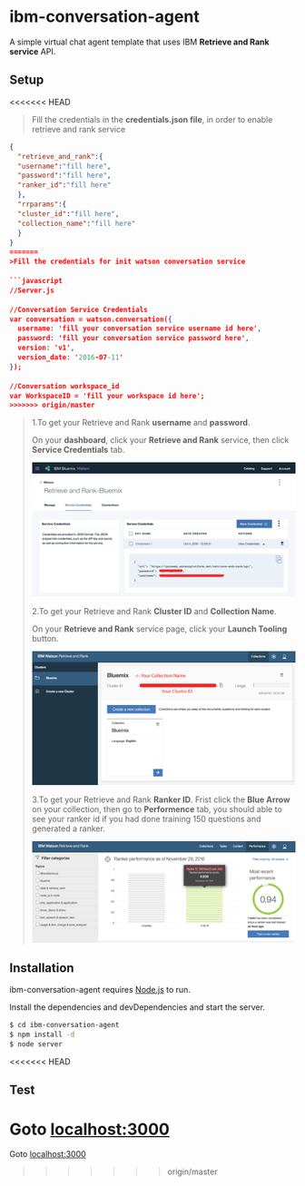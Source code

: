 # ibm-conversation-agent

A simple virtual chat agent template that uses IBM <b>Retrieve and Rank service</b> API.

## Setup

<<<<<<< HEAD
>Fill the credentials in the <b>credentials.json file</b>, in order to enable retrieve and rank service

```json
{
  "retrieve_and_rank":{
  "username":"fill here",
  "password":"fill here",
  "ranker_id":"fill here"
  },
  "rrparams":{
  "cluster_id":"fill here",
  "collection_name":"fill here"
  }
}
=======
>Fill the credentials for init watson conversation service

```javascript
//Server.js

//Conversation Service Credentials
var conversation = watson.conversation({
  username: 'fill your conversation service username id here',
  password: 'fill your conversation service password here',
  version: 'v1',
  version_date: '2016-07-11'
});

//Conversation workspace_id
var WorkspaceID = 'fill your workspace id here';
>>>>>>> origin/master
```

>1.To get your Retrieve and Rank <b>username</b> and <b>password</b>.
>
>On your <b>dashboard</b>, click your <b>Retrieve and Rank</b> service, then click <b>Service Credentials</b> tab.
>
>![1](Doc/1.png)
>
>2.To get your Retrieve and Rank <b>Cluster ID</b> and <b>Collection Name</b>.
>
>On your <b>Retrieve and Rank</b> service page, click your <b>Launch Tooling</b> button.
>
>![1](Doc/2.png)
>
>3.To get your Retrieve and Rank <b>Ranker ID</b>.
>Frist click the <b>Blue Arrow</b> on your collection, then go to <b>Performence</b> tab, you should able to see your ranker id if you had done training 150 questions and generated a ranker.
>
>![1](Doc/3.png)
>

## Installation
ibm-conversation-agent requires [Node.js](https://nodejs.org/) to run.

Install the dependencies and devDependencies and start the server.

```sh
$ cd ibm-conversation-agent
$ npm install -d
$ node server
```
<<<<<<< HEAD

## Test
Goto [localhost:3000](127.0.0.1:3000/)
=======
Goto [localhost:3000](127.0.0.1:3000/)
>>>>>>> origin/master
